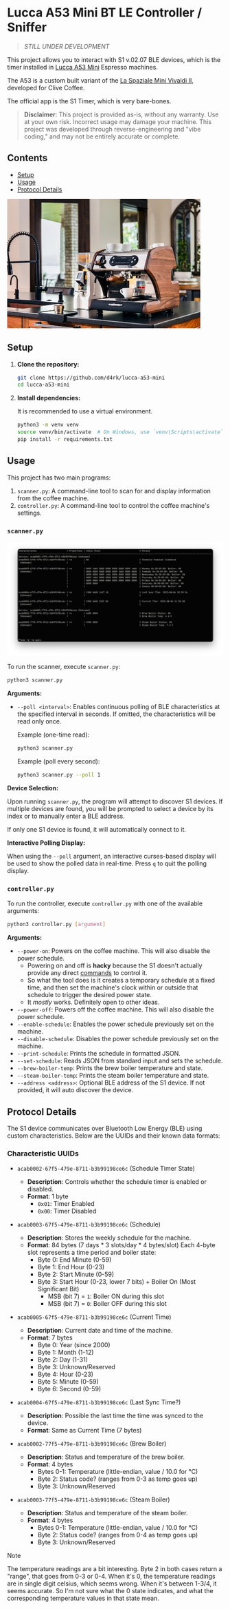 # Lucca A53 Mini BT LE Controller / Sniffer

> *_STILL UNDER DEVELOPMENT_*

This project allows you to interact with S1 v.02.07 BLE devices,
which is the timer installed in [Lucca A53 Mini](https://clivecoffee.com/products/lucca-a53-mini-espresso-machine-by-la-spaziale?variant=39948235440216) Espresso machines.

The A53 is a custom built variant of the [La Spaziale Mini Vivaldi II](https://clivecoffee.com/products/la-spaziale-mini-vivaldi-ii-espresso-machine),
developed for Clive Coffee.

The official app is the S1 Timer, which is very bare-bones.

> **Disclaimer**: This project is provided as-is, without any warranty. Use at your own risk. Incorrect usage may damage your machine. This project was developed through reverse-engineering and "vibe coding," and may not be entirely accurate or complete.

## Contents

*   [Setup](#setup)
*   [Usage](#usage)
*   [Protocol Details](#protocol-details)

![image of the A53 Mini](images/a53.jpg?raw=true)

## Setup

1.  **Clone the repository:**

    ```bash
    git clone https://github.com/d4rk/lucca-a53-mini
    cd lucca-a53-mini
    ```

2.  **Install dependencies:**

    It is recommended to use a virtual environment.

    ```bash
    python3 -m venv venv
    source venv/bin/activate  # On Windows, use `venv\Scripts\activate`
    pip install -r requirements.txt
    ```

## Usage

This project has two main programs:

1.  `scanner.py`: A command-line tool to scan for and display information from the coffee machine.
2.  `controller.py`: A command-line tool to control the coffee machine's settings.

### `scanner.py`

![screenshot of scanner.py](images/screenshot1.png?raw=true)

To run the scanner, execute `scanner.py`:

```bash
python3 scanner.py
```

**Arguments:**

*   `--poll <interval>`: Enables continuous polling of BLE characteristics at the specified interval in seconds. If omitted, the characteristics will be read only once.

    Example (one-time read):
    ```bash
    python3 scanner.py
    ```

    Example (poll every second):
    ```bash
    python3 scanner.py --poll 1
    ```

**Device Selection:**

Upon running `scanner.py`, the program will attempt to discover S1 devices. If multiple devices are found, you will be prompted to select a device by its index or to manually enter a BLE address.

If only one S1 device is found, it will automatically connect to it.

**Interactive Polling Display:**

When using the `--poll` argument, an interactive curses-based display will be used to show the polled data in real-time. Press `q` to quit the polling display.

### `controller.py`

To run the controller, execute `controller.py` with one of the available arguments:

```bash
python3 controller.py [argument]
```

**Arguments:**

*   `--power-on`: Powers on the coffee machine. This will also disable the power schedule.
    * Powering on and off is **hacky** because the S1 doesn't actually provide
      any direct [commands](#protocol-details) to control it.
    * So what the tool does is it creates a temporary schedule at a fixed time, and then set the machine's clock within or outside that schedule to trigger the desired power state.
    * It _mostly_ works. Definitely open to other ideas.
*   `--power-off`: Powers off the coffee machine. This will also disable the power schedule.
*   `--enable-schedule`: Enables the power schedule previously set on the machine.
*   `--disable-schedule`: Disables the power schedule previously set on the machine.
*   `--print-schedule`: Prints the schedule in formatted JSON.
*   `--set-schedule`: Reads JSON from standard input and sets the schedule.
*   `--brew-boiler-temp`: Prints the brew boiler temperature and state.
*   `--steam-boiler-temp`: Prints the steam boiler temperature and state.
*   `--address <address>`: Optional BLE address of the S1 device. If not provided, it will auto discover the device.

## Protocol Details

The S1 device communicates over Bluetooth Low Energy (BLE) using custom characteristics. Below are the UUIDs and their known data formats:

### Characteristic UUIDs

*   `acab0002-67f5-479e-8711-b3b99198ce6c` (Schedule Timer State)
    *   **Description**: Controls whether the schedule timer is enabled or disabled.
    *   **Format**: 1 byte
        *   `0x01`: Timer Enabled
        *   `0x00`: Timer Disabled

*   `acab0003-67f5-479e-8711-b3b99198ce6c` (Schedule)
    *   **Description**: Stores the weekly schedule for the machine.
    *   **Format**: 84 bytes (7 days * 3 slots/day * 4 bytes/slot)
        Each 4-byte slot represents a time period and boiler state:
        *   Byte 0: End Minute (0-59)
        *   Byte 1: End Hour (0-23)
        *   Byte 2: Start Minute (0-59)
        *   Byte 3: Start Hour (0-23, lower 7 bits) + Boiler On (Most Significant Bit)
            *   MSB (bit 7) = `1`: Boiler ON during this slot
            *   MSB (bit 7) = `0`: Boiler OFF during this slot

*   `acab0005-67f5-479e-8711-b3b99198ce6c` (Current Time)
    *   **Description**: Current date and time of the machine.
    *   **Format**: 7 bytes
        *   Byte 0: Year (since 2000)
        *   Byte 1: Month (1-12)
        *   Byte 2: Day (1-31)
        *   Byte 3: Unknown/Reserved
        *   Byte 4: Hour (0-23)
        *   Byte 5: Minute (0-59)
        *   Byte 6: Second (0-59)

*   `acab0004-67f5-479e-8711-b3b99198ce6c` (Last Sync Time?)
    *   **Description**: Possible the last time the time was synced to the device.
    *   **Format**: Same as Current Time (7 bytes)

*   `acab0002-77f5-479e-8711-b3b99198ce6c` (Brew Boiler)
    *   **Description**: Status and temperature of the brew boiler.
    *   **Format**: 4 bytes
        *   Bytes 0-1: Temperature (little-endian, value / 10.0 for °C)
        *   Byte 2: Status code? (ranges from 0-3 as temp goes up)
        *   Byte 3: Unknown/Reserved

*   `acab0003-77f5-479e-8711-b3b99198ce6c` (Steam Boiler)
    *   **Description**: Status and temperature of the steam boiler.
    *   **Format**: 4 bytes
        *   Bytes 0-1: Temperature (little-endian, value / 10.0 for °C)
        *   Byte 2: Status code? (ranges from 0-4 as temp goes up)
        *   Byte 3: Unknown/Reserved

> [!NOTE]
> The temperature readings are a bit interesting. Byte 2 in both cases return a "range", that goes from 0-3 or 0-4. When it's 0, the temperature readings are in single digit celsius, which seems wrong. When it's between 1-3/4, it seems accurate. So I'm not sure what the 0 state indicates, and what the corresponding temperature values in that state mean.